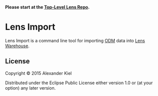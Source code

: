 __Please start at the [Top-Level Lens Repo][1].__

# Lens Import

Lens Import is a command line tool for importing [ODM][2] data into
[Lens Warehouse][3].

## License

Copyright © 2015 Alexander Kiel

Distributed under the Eclipse Public License either version 1.0 or (at
your option) any later version.

[1]: <https://github.com/alexanderkiel/lens>
[2]: <http://cdisc.org/odm>
[3]: <https://github.com/alexanderkiel/lens-warehouse>
